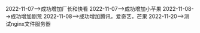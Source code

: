 2022-11-07-->成功增加厂长和快看
2022-11-07-->成功增加小苹果
2022-11-08-->成功增加剧荒
2022-11-08-->成功增加腾讯，爱奇艺，芒果
2022-11-20-->测试nginx文件服务器 




